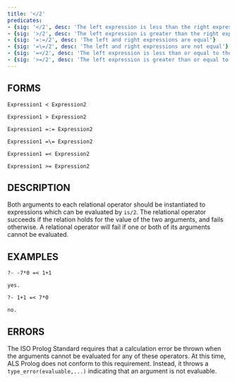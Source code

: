 ```yaml
---
title: '</2'
predicates:
- {sig: '</2', desc: 'The left expression is less than the right expression'}
- {sig: '>/2', desc: 'The left expression is greater than the right expression'}
- {sig: '=:=/2', desc: 'The left and right expressions are equal'}
- {sig: '=\=/2', desc: 'The left and right expressions are not equal'}
- {sig: '=</2', desc: 'The left expression is less than or equal to the right'}
- {sig: '>=/2', desc: 'The left expression is greater than or equal to the right'}
---
```


## FORMS
```
Expression1 < Expression2

Expression1 > Expression2

Expression1 =:= Expression2

Expression1 =\= Expression2

Expression1 =< Expression2

Expression1 >= Expression2
```

## DESCRIPTION

Both arguments to each relational operator should be instantiated to expressions which can be evaluated by `is/2`. The relational operator succeeds if the relation holds for the value of the two arguments, and fails otherwise. A relational operator will fail if one or both of its arguments cannot be evaluated.


## EXAMPLES

```
?- -7*0 =< 1+1

yes.
```

```
?- 1+1 =< 7*0

no.
```


## ERRORS

The ISO Prolog Standard requires that a calculation error be thrown when the arguments cannot be evaluated for any of these operators. At this time, ALS Prolog does not conform to this requirement.  Instead, it throws a `type_error(evaluable,...)` indicating that an argument is not evaluable.

